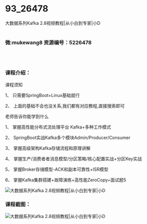 # 93_26478
大数据系列Kafka 2.8视频教程|从小白到专家|小D
<br/></br>
<h3>微:mukewang8 资源编号：5226478</h3>
<br/></br>
<h3>课程介绍：</h3>
<p>课程须知</p>
<p>1、 只需要SpringBoot+Linux基础就行</p>
<p>2、 上面的基础不会也没关系,我们都有对应教程,直接搜索即可</p>
<p>老师告诉你能学到什么</p>
<p>1、 掌握高性能分布式流处理平台 Kafka+多种工作模式</p>
<p>2、 SpringBoot实战Kafka多个模块Admin/Producer/Consumer</p>
<p>3、 掌握高级架构Kafka存储流程和原理讲解</p>
<p>4、 掌握生产/消费者者消息模型/分区策略/核心配置实战+分区Key实战</p>
<p>5、 掌握Broker存储模型-ACK和副本可靠性+ISR模型</p>
<p>6、 掌握Kafka集群搭建+故障演练+高性能ZeroCopy+面试题5</p>
<p><img src="https://www.ko996.com/wp-content/uploads/img/2022/09/1-75-300x182.png" alt="大数据系列Kafka 2.8视频教程|从小白到专家|小D"></p>
<div class="info-desc">
<h3>课程截图：</h3>
<p><img src="https://www.ko996.com/wp-content/uploads/img/2022/09/2-86.png" alt="大数据系列Kafka 2.8视频教程|从小白到专家|小D"></p>


			
</div>
